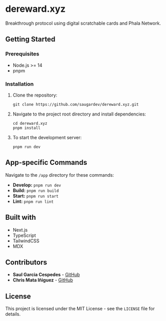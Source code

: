 # dereward.xyz

Breakthrough protocol using digital scratchable cards and Phala Network.

## Getting Started

### Prerequisites

- Node.js >= 14
- pnpm

### Installation

1. Clone the repository:
   ```
   git clone https://github.com/saugardev/dereward.xyz.git
   ```

2. Navigate to the project root directory and install dependencies:
   ```
   cd dereward.xyz
   pnpm install
   ```

3. To start the development server:
   ```
   pnpm run dev
   ```

## App-specific Commands

Navigate to the `/app` directory for these commands:

- **Develop:** `pnpm run dev`
- **Build:** `pnpm run build`
- **Start:** `pnpm run start`
- **Lint:** `pnpm run lint`

## Built with

- Next.js
- TypeScript
- TailwindCSS
- MDX

## Contributors

- **Saul Garcia Cespedes** - [GitHub](https://github.com/saugardev)
- **Chris Mata Iñiguez** - [GitHub](https://github.com/protocolwhisper)

## License

This project is licensed under the MIT License - see the `LICENSE` file for details.

